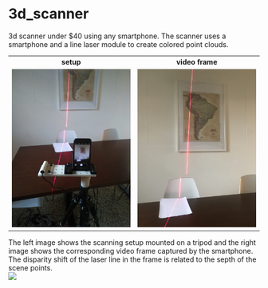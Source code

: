 # 3d_scanner
3d scanner under $40 using any smartphone. The scanner uses a smartphone and a line laser module to create colored point clouds.

<table style="width:100%">
    <tr>
      <th>setup</th>
      <th>video frame</th> 
    </tr>
    <tr>
      <td><img src="https://github.com/albrecht-lindner/3d_scanner/blob/master/photos/setup.jpg" width="250"></td>
      <td><img src="https://github.com/albrecht-lindner/3d_scanner/blob/master/photos/frame.jpg" width="250"> </td> 
    </tr>
</table>
The left  image shows the scanning setup mounted on a tripod and the right image shows the corresponding video frame captured by the smartphone. The disparity shift of the laser line in the frame is related to the septh of the scene points.
<br>

<img src="https://github.com/albrecht-lindner/3d_scanner/blob/master/output/anim3d.gif" width="300">
